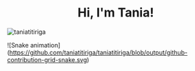 <h1 align="center">Hi, I'm Tania!</h1>

<p><img align="center" src="https://github-readme-stats.vercel.app/api/top-langs?username=taniatitiriga&show_icons=true&locale=en&layout=compact&theme=dark&cache_seconds=3600" alt="taniatitiriga"/></p>

![Snake animation]
(https://github.com/taniatitiriga/taniatitiriga/blob/output/github-contribution-grid-snake.svg)
